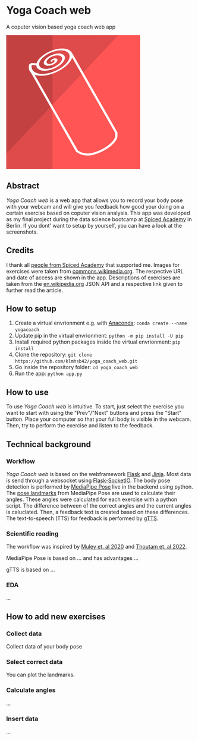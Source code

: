 # Yoga Coach web

A coputer vision based yoga coach web app

![logo](https://github.com/klmhsb42/yoga_coach_web/blob/main/static/img/logo.svg)

## Abstract

*Yoga Coach web* is a web app that allows you to record your body pose with your webcam and will give you feedback how good your doing on a certain exercise based on coputer vision analysis. This app was developed as my final project during the data science bootcamp at [Spiced Academy](https://www.spiced-academy.com/de/program/data-science) in Berlin. If you dont' want to setup by yourself, you can have a look at the screenshots.

## Credits

I thank all [people from Spiced Academy](https://www.spiced-academy.com/de/about) that supported me. Images for exercises were taken from [commons.wikimedia.org](https://commons.wikimedia.org/). The respective URL and date of access are shown in the app. Descriptions of exercises are taken from the [en.wikipedia.org](https://en.wikipedia.org/wiki/) JSON API and a respective link given to further read the article.

## How to setup

1) Create a virtual envrionment e.g. with [Anaconda](https://www.anaconda.com/): `conda create --name yogacoach`
2) Update pip in the virtual envrionment: `python -m pip install -U pip`
3) Install required python packages inside the virtual envrionment: `pip install`
4) Clone the repository: `git clone https://github.com/klmhsb42/yoga_coach_web.git`
5) Go inside the repository folder: `cd yoga_coach_web`
6) Run the app: `python app.py`

## How to use

To use *Yoga Coach web* is intuitive. To start, just select the exercise you want to start with using the "Prev"/"Next" buttons and press the "Start" button. Place your computer so that your full body is visible in the webcam. Then, try to perform the exercise and listen to the feedback.

## Technical background

### Workflow

*Yoga Coach web* is based on the webframework [Flask](https://palletsprojects.com/p/flask/) and [Jinja](https://palletsprojects.com/p/jinja/). Most data is send through a websocket using [Flask-SocketIO](https://flask-socketio.readthedocs.io/en/latest/). The body pose detection is performed by [MediaPipe Pose](https://google.github.io/mediapipe/solutions/pose.html) live in the backend using python. The [pose landmarks](https://google.github.io/mediapipe/solutions/pose.html#pose_landmarks) from MediaPipe Pose are used to calculate their angles. These angles were calculated for each exercise with a python script. The difference between of the correct angles and the current angles is caluclated. Then, a feedback text is created based on these differences. The text-to-speech (TTS) for feedback is performed by [gTTS](https://github.com/pndurette/gTTS).

### Scientific reading

The workflow was inspired by [Muley et. al 2020](https://www.irjmets.com/uploadedfiles/paper/volume2/issue_9_september_2020/4037/1628083159.pdf) and [Thoutam et. al 2022](https://doi.org/10.1155/2022/4311350).

MediaPipe Pose is based on ... and has advantages ...

gTTS is based on ...

### EDA

...

## How to add new exercises

### Collect data

Collect data of your body pose

### Select correct data

You can plot the landmarks.

### Calculate angles

...

### Insert data

...

